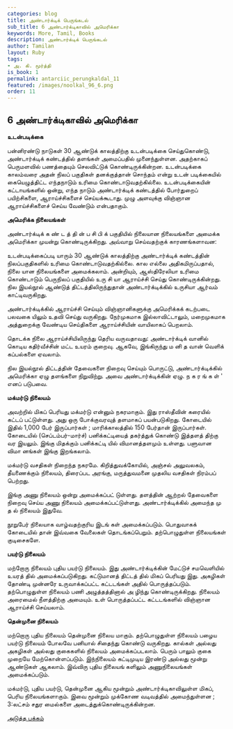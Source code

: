 ```yaml
---
categories: blog
title: அண்டார்க்டிக் பெருங்கடல்
sub_title: 6 அண்டார்க்டிகாவில் அமெரிக்கா
keywords: More, Tamil, Books
description: அண்டார்க்டிக் பெருங்கடல்
author: Tamilan
layout: Ruby
tags:
- அ. கி. மூர்த்தி
is_book: 1
permalink: antarciic_perungkaldal_11
featured: /images/noolkal_96_6.png
order: 11
---
```



## 6 அண்டார்க்டிகாவில் அமெரிக்கா

**உடன்படிக்கை**

பன்னிரண்டு நாடுகள் 30 ஆண்டுக் காலத்திற்கு உடன்படிக்கை செய்துகொண்டு, அண்டார்க்டிக் கண்டத்தில் தளங்கள் அமைப்பதில் முனைந்துள்ளன. அதற்காகப் பெருமளவில் பணத்தையும் செலவிட்டுக் கொண்டிருக்கின்றன. உடன்படிக்கை காலம்வரை அதன் நிலப் பகுதிகள் தனக்குத்தான் சொந்தம் என்று உடன் படிக்கையில் கையெழுத்திட்ட எந்தநாடும் உரிமை கொண்டாடுவதற்கில்லை. உடன்படிக்கையின் கட்டாயங்களில் ஒன்று, எந்த நாடும் அண்டார்க்டிக் கண்டத்தில் போர்துறைப் பயிற்சிகளை, ஆராய்ச்சிகளைச் செய்யக்கூடாது. முழு அளவுக்கு விஞ்ஞான ஆராய்ச்சிகளைச் செய்ய வேண்டும் என்பதாகும்.

**அமெரிக்க நிலையங்கள்**

அண்டார்க்டிக் க ண் ட த் தி ன் ப சி பி க் பகுதியில் நிலையான நிலையங்களை அமைக்க அமெரிக்கா முயன்று கொண்டிருக்கிறது. அவ்வாறு செய்வதற்குக் காரணங்களாவன:

உடன்படிக்கைப்படி யாரும் 30 ஆண்டுக் காலத்திற்கு அண்டார்க்டிக் கண்டத்தின் நிலப்பகுதிகளில் உரிமை கொண்டாடுவதற்கில்லை. கால எல்லை அதிகமிருப்பதால், நிலை யான நிலையங்களை அமைக்கலாம். அன்றியும், ஆஸ்திரேலியா உரிமை கொண்டாடும் பெருநிலப் பகுதியில் உரு சி யா ஆராய்ச்சி செய்து கொண்டிருக்கின்றது. நில இயல்நூல் ஆண்டுத் திட்டத்திலிருந்துதான் அண்டார்க்டிக்கில் உருசியா ஆர்வம் காட்டிவருகிறது.

அண்டார்க்டிக்கில் ஆராய்ச்சி செய்யும் விஞ்ஞானிகளுக்கு அமெரிக்கக் கடற்படை பலவகை யிலும் உதவி செய்து வருகிறது. நேர்முகமாக இல்லாவிட்டாலும், மறைமுகமாக அத்துறைக்கு வேண்டிய செய்திகளை ஆராய்ச்சியின் வாயிலாகப் பெறலாம்.

தொடக்க நிலை ஆராய்ச்சியிலிருந்து தெரிய வருவதாவது: அண்டார்க்டிக் வானில் கொடிய கதிர்வீச்சின் மட்ட உயரம் குறைவு. ஆகவே, இங்கிருந்து ம னி த வான் வெளிக் கப்பல்களை ஏவலாம்.

நில இயல்நூல் திட்டத்தின் தேவைகளை நிறைவு செய்யும் பொருட்டு, அண்டார்க்டிக்கில் அமெரிக்கா ஏழு தளங்களை நிறுவிற்று. அவை அண்டார்க்டிக்கின் ஏழு. ந க ர ங் க ள் ' எனப் படுபவை.

**மக்மர்டு நிலையம்**

அவற்றில் மிகப் பெரியது மக்மர்டு என்னும் நகரமாகும். இது ராஸ்தீவின் கரையில் கட்டப் பட்டுள்ளது. அது ஒரு போக்குவரவுத் தளமாகப் பயன்படுகிறது. கோடையில் இதில் 1,000 பேர் இருப்பார்கள் ; மாரிக்காலத்தில் 150 பேர்தான் இருப்பார்கள். கோடையில் (செப்டம்பர்-மார்ச்) பனிக்கட்டியைத் தகர்த்துக் கொண்டு இத்தளத் திற்கு வர இயலும். இங்கு மிதக்கும் பனிக்கட்டி யில் விமானத்தளமும் உள்ளது. பளுவான விமா னங்கள் இங்கு இறங்கலாம்.

மக்மர்டு வசதிகள் நிறைந்த நகரமே. கிறித்துவக்கோயில், அஞ்சல் அலுவலகம், தீயணைக்கும் நிலையம், திரைப்பட அரங்கு, மருத்துவமனை முதலிய வசதிகள் நிரம்பப் பெற்றது.

இங்கு அணு நிலையம் ஒன்று அமைக்கப்பட் டுள்ளது. தளத்தின் ஆற்றல் தேவைகளை நிறைவு செய்ய அணு நிலையம் அமைக்கப்பட்டுள்ளது. அண்டார்க்டிக்கில் அமைந்த மு த ல் நிலையம் இதுவே.

நூறுபேர் நிலையாக வாழ்வதற்குரிய இடங் கள் அமைக்கப்படும். பொதுவாகக் கோடையில் தான் இவ்வகை வேலைகள் தொடங்கப்பெறும். தற்பொழுதுள்ள நிலையங்கள் குடிசைகளே.

**பயர்டு நிலையம்**

மற்றோரு நிலையம் புதிய பயர்டு நிலையம். இது அண்டார்க்டிக்கின் மேட்டுச் சமவெளியில் உயரத் தில் அமைக்கப்படுகிறது. கட்டுமானத் திட்டத் தில் மிகப் பெரியது இது. அகழிகள் தோண்டி முன்னரே உருவாக்கப்பட்ட கட்டடங்கள் அதில் பொருத்தப்படும். தற்பொழுதுள்ள நிலையம் பணி அழுத்தத்தினால் அ ழிந்து கொண்டிருக்கிறது. நிலையம் அரைமைல் நீளத்திற்கு அமையும். உள் பொருத்தப்பட்ட கட்டடங்களில் விஞ்ஞான ஆராய்ச்சி செய்யலாம்.

**தென்முனை நிலையம்**

மற்றொரு புதிய நிலையம் தென்முனை நிலைய மாகும். தற்பொழுதுள்ள நிலையம் பழைய பயர்டு நிலையம் போலவே பனியால் சிதைந்து கொண்டு வருகிறது. கால்கள் அல்லது அகழிகள் அல்லது குகைகளில் நிலையம் அமைக்கப்படலாம். பெரும் பாலும் குகை முறையே மேற்கொன்ளப்படும். இந்நிலையம் கட்டிமுடிய இரண்டு அல்லது மூன்று ஆண்டுகள் ஆகலாம். இவ்விரு புதிய நிலையங் களிலும் அணுநிலையங்கள் அமைக்கப்படும்.

மக்மர்டு, புதிய பயர்டு, தென்முனை ஆகிய மூன்றும் அண்டார்க்டிகாவிலுள்ள மிகப், பெரிய நிலையங்களாகும். இவை மூன்றும் முக்கோண வடிவத்தில் அமைந்துள்ளன ; 3:லட்சம் சதுர மைல்களை அடைத்துக்கொண்டிருக்கின்றன.

[அடுத்த பக்கம்](antarciic_perungkaldal_12)
